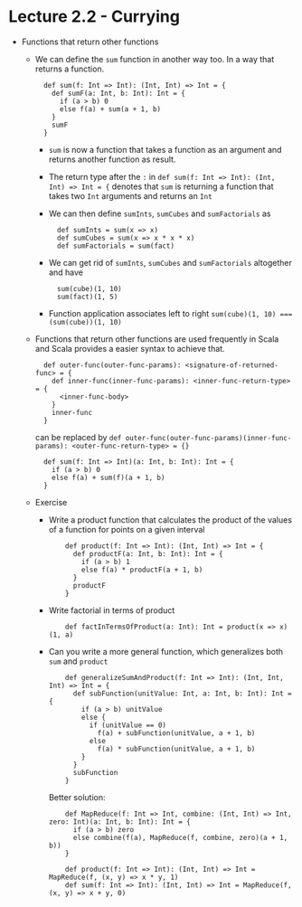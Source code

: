 # Lecture 2.2 - Currying

- Functions that return other functions
    + We can define the `sum` function in another way too. In a way that returns a function.

            def sum(f: Int => Int): (Int, Int) => Int = {
              def sumF(a: Int, b: Int): Int = {
                if (a > b) 0
                else f(a) + sum(a + 1, b)
              }
              sumF
            }

        * `sum` is now a function that takes a function as an argument and returns another function as result.
        * The return type after the `:` in `def sum(f: Int => Int): (Int, Int) => Int = {` denotes that `sum` is returning a function that takes two `Int` arguments and returns an `Int`
        * We can then define `sumInts`, `sumCubes` and `sumFactorials` as

                def sumInts = sum(x => x)
                def sumCubes = sum(x => x * x * x)
                def sumFactorials = sum(fact)

        * We can get rid of `sumInts`, `sumCubes` and `sumFactorials` altogether and have

                sum(cube)(1, 10)
                sum(fact)(1, 5)

        * Function application associates left to right `sum(cube)(1, 10) === (sum(cube))(1, 10)`

    + Functions that return other functions are used frequently in Scala and Scala provides a easier syntax to achieve that.

            def outer-func(outer-func-params): <signature-of-returned-func> = {
              def inner-func(inner-func-params): <inner-func-return-type> = {
                <inner-func-body>
              }
              inner-func
            }

      can be replaced by `def outer-func(outer-func-params)(inner-func-params): <outer-func-return-type> = {}`

            def sum(f: Int => Int)(a: Int, b: Int): Int = {
              if (a > b) 0
              else f(a) + sum(f)(a + 1, b)
            }

    + Exercise
        * Write a product function that calculates the product of the values of a function for points on a given interval

                  def product(f: Int => Int): (Int, Int) => Int = {
                    def productF(a: Int, b: Int): Int = {
                      if (a > b) 1
                      else f(a) * productF(a + 1, b)
                    }
                    productF
                  }

        * Write factorial in terms of product

                  def factInTermsOfProduct(a: Int): Int = product(x => x)(1, a)

        * Can you write a more general function, which generalizes both `sum` and `product`

                  def generalizeSumAndProduct(f: Int => Int): (Int, Int, Int) => Int = {
                    def subFunction(unitValue: Int, a: Int, b: Int): Int = {
                      if (a > b) unitValue
                      else {
                        if (unitValue == 0)
                          f(a) + subFunction(unitValue, a + 1, b)
                        else
                          f(a) * subFunction(unitValue, a + 1, b)
                      }
                    }
                    subFunction
                  }

            Better solution:

                  def MapReduce(f: Int => Int, combine: (Int, Int) => Int, zero: Int)(a: Int, b: Int): Int = {
                    if (a > b) zero
                    else combine(f(a), MapReduce(f, combine, zero)(a + 1, b))
                  }

                  def product(f: Int => Int): (Int, Int) => Int = MapReduce(f, (x, y) => x * y, 1)
                  def sum(f: Int => Int): (Int, Int) => Int = MapReduce(f, (x, y) => x + y, 0)